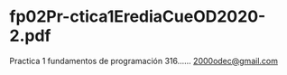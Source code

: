 # fp02Pr-ctica1ErediaCueOD2020-2.pdf
Practica 1 fundamentos de programación
316......
2000odec@gmail.com
